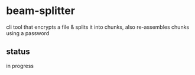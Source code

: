# beam-splitter

cli tool that encrypts a file &amp; splits it into chunks, also re-assembles chunks using a password

## status

in progress

